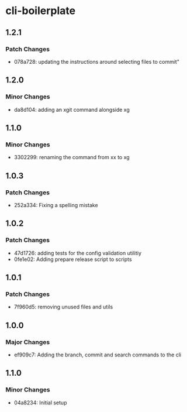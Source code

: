 # cli-boilerplate

## 1.2.1

### Patch Changes

- 078a728: updating the instructions around selecting files to commit"

## 1.2.0

### Minor Changes

- da8d104: adding an xgit command alongside xg

## 1.1.0

### Minor Changes

- 3302299: renaming the command from xx to xg

## 1.0.3

### Patch Changes

- 252a334: Fixing a spelling mistake

## 1.0.2

### Patch Changes

- 47d1726: adding tests for the config validation utilitiy
- 0fe1e02: Adding prepare release script to scripts

## 1.0.1

### Patch Changes

- 7f960d5: removing unused files and utils

## 1.0.0

### Major Changes

- ef909c7: Adding the branch, commit and search commands to the cli

## 1.1.0

### Minor Changes

- 04a8234: Initial setup
